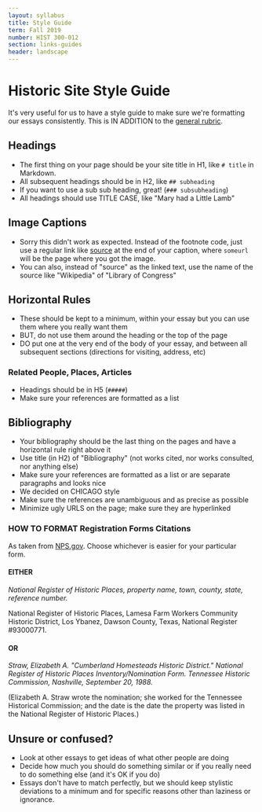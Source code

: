 ```yaml
---
layout: syllabus
title: Style Guide
term: Fall 2019
number: HIST 300-012
section: links-guides
header: landscape
---
```


# Historic Site Style Guide
It's very useful for us to have a style guide to make sure we're formatting our essays consistently. This is IN ADDITION to the [general rubric](http://fredgibbs.net/courses/trails/essay-grading-rubric.pdf).

## Headings
- The first thing on your page should be your site title in H1, like `# title` in Markdown.
- All subsequent headings should be in H2, like `## subheading`
- If you want to use a sub sub heading, great! (`### subsubheading`)
- All headings should use TITLE CASE, like "Mary had a Little Lamb"

## Image Captions
- Sorry this didn't work as expected. Instead of the footnote code, just use a regular link like [source](http://someurl) at the end of your caption, where `someurl` will be the page where you got the image.
- You can also, instead of "source" as the linked text, use the name of the source like "Wikipedia" of "Library of Congress"


## Horizontal Rules
- These should be kept to a minimum, within your essay but you can use them where you really want them
- BUT, do not use them around the heading or the top of the page
- DO put one at the very end of the body of your essay, and between all subsequent sections (directions for visiting, address, etc)

### Related People, Places, Articles
- Headings should be in H5 (`#####`)
- Make sure your references are formatted as a list

## Bibliography
- Your bibliography should be the last thing on the pages and have a horizontal rule right above it
- Use title (in H2) of "Bibliography" (not works cited, nor works consulted, nor anything else)
- Make sure your references are formatted as a list or are separate paragraphs and looks nice
- We decided on CHICAGO style
- Make sure the references are unambiguous and as precise as possible
- Minimize ugly URLS on the page; make sure they are hyperlinked

### HOW TO FORMAT Registration Forms Citations
As taken from [NPS.gov](https://www.nps.gov/subjects/nationalregister/frequently-asked-questions.htm). Choose whichever is easier for your particular form.

#### EITHER
_National Register of Historic Places, property name, town, county, state, reference number._

National Register of Historic Places, Lamesa Farm Workers Community Historic District, Los Ybanez, Dawson County, Texas, National Register #93000771.

#### OR
_Straw, Elizabeth A. "Cumberland Homesteads Historic District." National Register of Historic Places Inventory/Nomination Form. Tennessee Historic Commission, Nashville, September 20, 1988._

(Elizabeth A. Straw wrote the nomination; she worked for the Tennessee Historical Commission; and the date is the date the property was listed in the National Register of Historic Places.)



## Unsure or confused?
- Look at other essays to get ideas of what other people are doing
- Decide how much you should do something similar or if you really need to do something else (and it's OK if you do)
- Essays don't have to match perfectly, but we should keep stylistic deviations to a minimum and for specific reasons other than laziness or ignorance.
